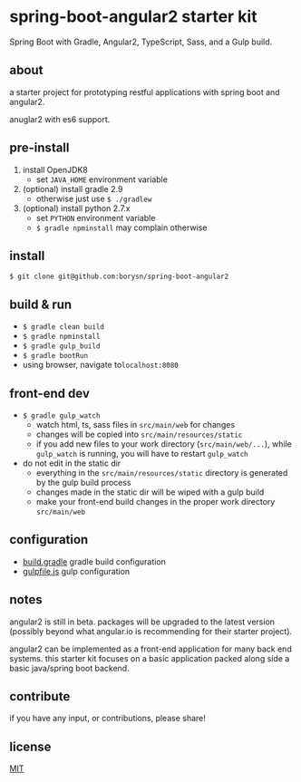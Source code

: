 # spring-boot-angular2 starter kit
Spring Boot with Gradle, Angular2, TypeScript, Sass, and a Gulp build.

## about
a starter project for prototyping restful applications with spring boot and angular2.

anuglar2 with es6 support.

## pre-install
1. install OpenJDK8
    - set `JAVA_HOME` environment variable
1. (optional) install gradle 2.9
    - otherwise just use `$ ./gradlew`
1. (optional) install python 2.7.x
    - set `PYTHON` environment variable
    - `$ gradle npminstall` may complain otherwise

## install
`$ git clone git@github.com:borysn/spring-boot-angular2`

## build & run
* `$ gradle clean build`
* `$ gradle npminstall`
* `$ gradle gulp_build`
* `$ gradle bootRun`
* using browser, navigate to`localhost:8080`

## front-end dev
* `$ gradle gulp_watch`
    - watch html, ts, sass files in `src/main/web` for changes
    - changes will be copied into `src/main/resources/static`
    - if you add new files to your work directory (`src/main/web/...`), while `gulp_watch` is running, you will have to restart `gulp_watch`
* do not edit in the static dir
    - everything in the `src/main/resources/static` directory is generated by the gulp build process
    - changes made in the static dir will be wiped with a gulp build
    - make your front-end build changes in the proper work directory `src/main/web`

## configuration
* [build.gradle](build.gradle) gradle build configuration
* [gulpfile.js](src/main/web/gulpfile.js) gulp configuration

## notes

angular2 is still in beta. packages will be upgraded to the latest version (possibly beyond what angular.io is recommending for their starter project).

angular2 can be implemented as a front-end application for many back end systems. this starter kit focuses on a basic application packed along side a basic java/spring boot backend.

## contribute

if you have any input, or contributions, please share!

## license
[MIT](/LICENSE)
